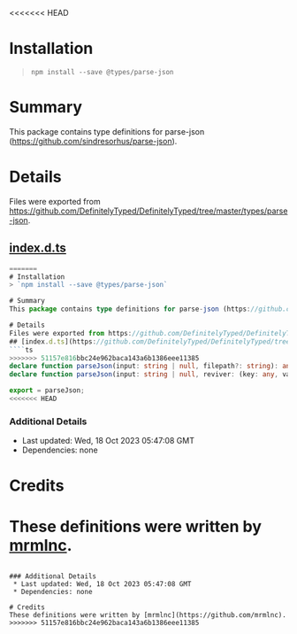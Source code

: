 <<<<<<< HEAD
# Installation
> `npm install --save @types/parse-json`

# Summary
This package contains type definitions for parse-json (https://github.com/sindresorhus/parse-json).

# Details
Files were exported from https://github.com/DefinitelyTyped/DefinitelyTyped/tree/master/types/parse-json.
## [index.d.ts](https://github.com/DefinitelyTyped/DefinitelyTyped/tree/master/types/parse-json/index.d.ts)
````ts
=======
# Installation
> `npm install --save @types/parse-json`

# Summary
This package contains type definitions for parse-json (https://github.com/sindresorhus/parse-json).

# Details
Files were exported from https://github.com/DefinitelyTyped/DefinitelyTyped/tree/master/types/parse-json.
## [index.d.ts](https://github.com/DefinitelyTyped/DefinitelyTyped/tree/master/types/parse-json/index.d.ts)
````ts
>>>>>>> 51157e816bbc24e962baca143a6b1386eee11385
declare function parseJson(input: string | null, filepath?: string): any;
declare function parseJson(input: string | null, reviver: (key: any, value: any) => any, filepath?: string): any;

export = parseJson;
<<<<<<< HEAD

````

### Additional Details
 * Last updated: Wed, 18 Oct 2023 05:47:08 GMT
 * Dependencies: none

# Credits
These definitions were written by [mrmlnc](https://github.com/mrmlnc).
=======

````

### Additional Details
 * Last updated: Wed, 18 Oct 2023 05:47:08 GMT
 * Dependencies: none

# Credits
These definitions were written by [mrmlnc](https://github.com/mrmlnc).
>>>>>>> 51157e816bbc24e962baca143a6b1386eee11385
